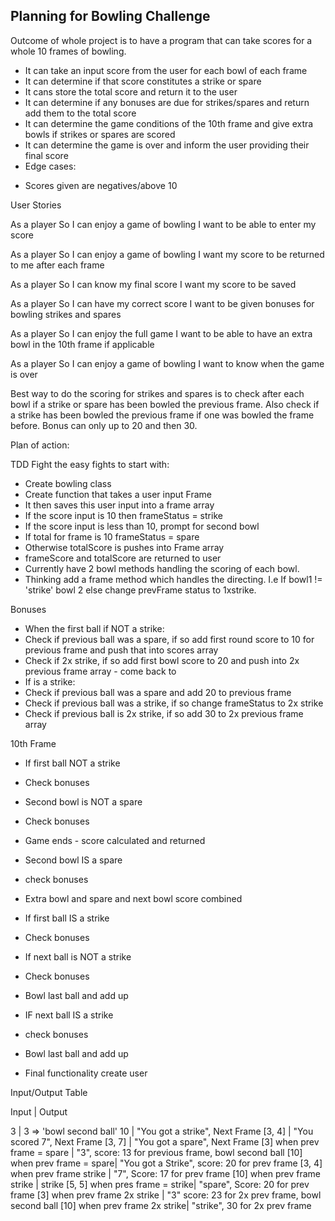 ## Planning for Bowling Challenge

Outcome of whole project is to have a program that can take scores for a whole 10 frames of bowling.
- It can take an input score from the user for each bowl of each frame
- It can determine if that score constitutes a strike or spare
- It cans store the total score and return it to the user
- It can determine if any bonuses are due for strikes/spares and return add them to the total score
- It can determine the game conditions of the 10th frame and give extra bowls if strikes or spares are scored
- It can determine the game is over and inform the user providing their final score
- Edge cases:
* Scores given are negatives/above 10

User Stories

As a player
So I can enjoy a game of bowling
I want to be able to enter my score

As a player
So I can enjoy a game of bowling
I want my score to be returned to me after each frame

As a player
So I can know my final score
I want my score to be saved

As a player
So I can have my correct score
I want to be given bonuses for bowling strikes and spares

As a player
So I can enjoy the full game
I want to be able to have an extra bowl in the 10th frame if applicable

As a player
So I can enjoy a game of bowling
I want to know when the game is over

Best way to do the scoring for strikes and spares is to check after each bowl if a strike or spare has been bowled the previous frame.
Also check if a strike has been bowled the previous frame if one was bowled the frame before. Bonus can only up to 20 and then 30.

Plan of action:

TDD
Fight the easy fights to start with:

- Create bowling class
- Create function that takes a user input
Frame
- It then saves this user input into a frame array
- If the score input is 10 then frameStatus = strike
- If the score input is less than 10, prompt for second bowl
- If total for frame is 10 frameStatus = spare
- Otherwise totalScore is pushes into Frame array
- frameScore and totalScore are returned to user
- Currently have 2 bowl methods handling the scoring of each bowl.
- Thinking add a frame method which handles the directing. I.e If bowl1 != 'strike' bowl 2
else change prevFrame status to 1xstrike.

Bonuses
- When the first ball if NOT a strike:
- Check if previous ball was a spare, if so add first round score to 10 for previous frame and push that into scores array
- Check if 2x strike, if so add first bowl score to 20 and push into 2x previous frame array - come back to
- If is a strike:
- Check if previous ball was a spare and add 20 to previous frame
- Check if previous ball was a strike, if so change frameStatus to 2x strike
- Check if previous ball is 2x strike, if so add 30 to 2x previous frame array

10th Frame
- If first ball NOT a strike
- Check bonuses
- Second bowl is NOT a spare
- Check bonuses
- Game ends  - score calculated and returned
- Second bowl IS a spare
- check bonuses
- Extra bowl and spare and next bowl score combined

- If first ball IS a strike
- Check bonuses
- If next ball is NOT a strike
- Check bonuses
- Bowl last ball and add up
- IF next ball IS a strike
- check bonuses
- Bowl last ball and add up

- Final functionality create user

Input/Output Table

Input         |          Output

3             |         3  => 'bowl second ball'
10            |         "You got a strike", Next Frame
[3, 4]        |         "You scored 7", Next Frame
[3, 7]        |         "You got a spare", Next Frame
[3] when prev frame = spare | "3", score: 13 for previous frame, bowl second ball
[10] when prev frame = spare| "You got a Strike", score: 20 for prev frame
[3, 4] when prev frame strike | "7", Score: 17 for prev frame
[10] when prev frame strike   | strike
[5, 5] when pres frame = strike| "spare", Score: 20 for prev frame
[3] when prev frame 2x strike | "3" score: 23 for 2x prev frame, bowl second ball
[10] when prev frame 2x strike| "strike", 30 for 2x prev frame
